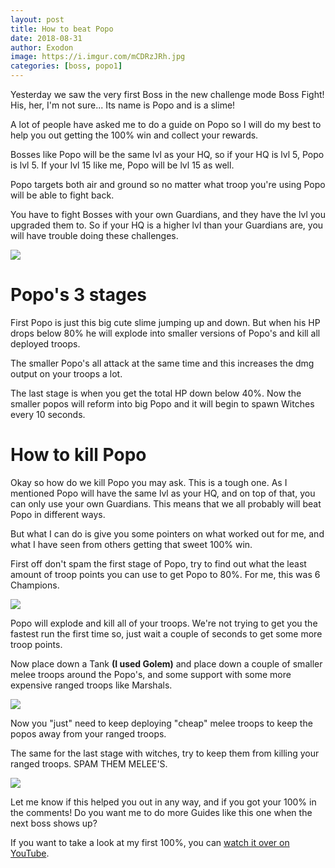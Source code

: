 ```yaml
---
layout: post
title: How to beat Popo
date: 2018-08-31
author: Exodon
image: https://i.imgur.com/mCDRzJRh.jpg
categories: [boss, popo1]
---
```


Yesterday we saw the very first Boss in the new challenge mode Boss Fight! His, her, I'm not sure... Its name is Popo and is a slime!

A lot of people have asked me to do a guide on Popo so I will do my best to help you out getting the 100% win and collect your rewards.

Bosses like Popo will be the same lvl as your HQ, so if your HQ is lvl 5, Popo is lvl 5. If your lvl 15 like me, Popo will be lvl 15 as well.

Popo targets both air and ground so no matter what troop you're using Popo will be able to fight back.

You have to fight Bosses with your own Guardians, and they have the lvl you upgraded them to. So if your HQ is a higher lvl than your Guardians are, you will have trouble doing these challenges.

![](https://i.imgur.com/EgC4TQml.png)

# Popo's 3 stages

First Popo is just this big cute slime jumping up and down. But when his HP drops below 80% he will explode into smaller versions of Popo's and kill all deployed troops.

The smaller Popo's all attack at the same time and this increases the dmg output on your troops a lot.

The last stage is when you get the total HP down below 40%. Now the smaller popos will reform into big Popo and it will begin to spawn Witches every 10 seconds.

# How to kill Popo

Okay so how do we kill Popo you may ask. This is a tough one. As I mentioned Popo will have the same lvl as your HQ, and on top of that, you can only use your own Guardians. This means that we all probably will beat Popo in different ways.

But what I can do is give you some pointers on what worked out for me, and what I have seen from others getting that sweet 100% win.

First off don't spam the first stage of Popo, try to find out what the least amount of troop points you can use to get Popo to 80%. For me, this was 6 Champions.

![](https://i.imgur.com/azaL3Qul.png)

Popo will explode and kill all of your troops. We're not trying to get you the fastest run the first time so, just wait a couple of seconds to get some more troop points.

Now place down a Tank **(I used Golem)** and place down a couple of smaller melee troops around the Popo's, and some support with some more expensive ranged troops like Marshals.

![](https://i.imgur.com/WQJmrE7l.png)

Now you "just" need to keep deploying "cheap" melee troops to keep the popos away from your ranged troops.

The same for the last stage with witches, try to keep them from killing your ranged troops. SPAM THEM MELEE'S.

![](https://i.imgur.com/SpskHusl.png)

Let me know if this helped you out in any way, and if you got your 100% in the comments! Do you want me to do more Guides like this one when the next boss shows up?

If you want to take a look at my first 100%, you can [watch it over on YouTube](https://www.youtube.com/watch?v=iWttJ7rdaOA).
